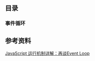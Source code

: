 ## 目录

### 事件循环

## 参考资料
[JavaScript 运行机制详解：再谈Event Loop](http://www.ruanyifeng.com/blog/2014/10/event-loop.html)